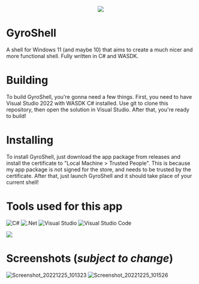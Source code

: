 <p align="center">
  <img src="https://raw.githubusercontent.com/Pdawg-bytes/GyroShell/main/GyroShell/Assets/Square150x150Logo.scale-200.png"></img>
</p>

# GyroShell
A shell for Windows 11 (and maybe 10) that aims to create a much nicer and more functional shell. Fully written in C# and WASDK.

# Building
To build GyroShell, you're gonna need a few things. First, you need to have Visual Studio 2022 with WASDK C# installed. Use git to clone this repository, then open the solution in Visual Studio. After that, you're ready to build!

# Installing
To install GyroShell, just download the app package from releases and install the certificate to "Local Machine > Trusted People". This is because my app package is not signed for the store, and needs to be trusted by the certificate. After that, just launch GyroShell and it should take place of your current shell!

# Tools used for this app
![C#](https://img.shields.io/badge/c%23-%23239120.svg?style=for-the-badge&logo=c-sharp&logoColor=white) ![.Net](https://img.shields.io/badge/.NET-5C2D91?style=for-the-badge&logo=.net&logoColor=white) ![Visual Studio](https://img.shields.io/badge/Visual%20Studio-5C2D91.svg?style=for-the-badge&logo=visual-studio&logoColor=white) ![Visual Studio Code](https://img.shields.io/badge/Visual%20Studio%20Code-0078d7.svg?style=for-the-badge&logo=visual-studio-code&logoColor=white)

![](https://tokei.rs/b1/github/Pdawg-bytes/GyroShell)

# Screenshots (***subject to change***)
![Screenshot_20221225_101323](https://user-images.githubusercontent.com/83825746/209495446-49c0e040-2537-4f92-b47b-924777dce877.png)
![Screenshot_20221225_101526](https://user-images.githubusercontent.com/83825746/209495456-f8b4243c-ebab-4640-862e-1b2f51f8d823.png)

